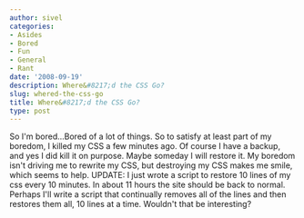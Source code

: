 ```yaml
---
author: sivel
categories:
- Asides
- Bored
- Fun
- General
- Rant
date: '2008-09-19'
description: Where&#8217;d the CSS Go?
slug: whered-the-css-go
title: Where&#8217;d the CSS Go?
type: post
---
```


So I'm bored...Bored of a lot of things. So to satisfy at least part of my boredom, I killed my CSS a few minutes ago. Of course I have a backup, and yes I did kill it on purpose. Maybe someday I will restore it. My boredom isn't driving me to rewrite my CSS, but destroying my CSS makes me smile, which seems to help. UPDATE: I just wrote a script to restore 10 lines of my css every 10 minutes. In about 11 hours the site should be back to normal. Perhaps I'll write a script that continually removes all of the lines and then restores them all, 10 lines at a time. Wouldn't that be interesting?
